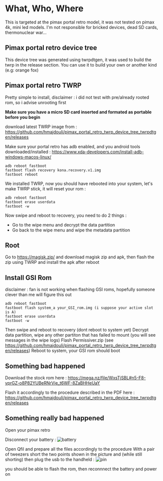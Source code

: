 # What, Who, Where

This is targeted at the pimax portal retro model, it was not tested on pimax 4k, mini led models. I'm not responsible for bricked devices, dead SD cards, thermonuclear war...

## Pimax portal retro device tree

This device tree was generated using twrpdtgen, it was used to build the twrp in the release section. You can use it to build your own or another kind (e.g: orange fox)

## Pimax portal retro TWRP

Pretty simple to install, 
disclaimer : i did not test with pre/already rooted rom, so i advise unrooting first

**Make sure you have a micro SD card  inserted and formated as portable before you begin**

download latest TWRP image from :
https://github.com/hmajdouli/pimax_portal_retro_twrp_device_tree_twrpdtgen/releases

Make sure your portal retro has adb enabled, and you android tools downloaded/installed :
https://www.xda-developers.com/install-adb-windows-macos-linux/

```
adb reboot fastboot
fastboot flash recovery kona.recovery.v1.img
fastboot reboot
```
We installed TWRP, now you should have rebooted into your system, let's make TWRP stick, it will reset your rom :

```
adb reboot fastboot
fastboot erase userdata
fastboot -w
```

Now swipe and reboot to recovery, you need to do 2 things : 
+ Go to the wipe menu and decrypt the data partition
+ Go back to the wipe menu and wipe the metadata partition

## Root

Go to https://magisk.zip/ and download magisk zip and apk, then flash the zip using TWRP and install the apk after reboot

## Install GSI Rom

disclaimer : fan is not working when flashing GSI roms, hopefully someone clever than me will figure this out

```
adb reboot fastboot
fastboot flash system_a your_GSI_rom.img (i suppose your active slot is A)
fastboot erase userdata
fastboot -w
```
Then swipe and reboot to recovery (dont reboot to system yet)
Decrypt data partition, wipe any other partiton that has failed to mount (you will see messages in the wipe logs)
Flash Permissiver.zip (see https://github.com/hmajdouli/pimax_portal_retro_twrp_device_tree_twrpdtgen/releases)
Reboot to system, your GSI rom should boot

## Something bad happened

Download the stock rom here :
https://mega.nz/file/WxsTjSBL#n5-F8-vprGZ-o8P82YUBeRNrVie_t6WF-8ZaBHHeUaY

Flash it accordingly to the procedure described in the PDF here :
https://github.com/hmajdouli/pimax_portal_retro_twrp_device_tree_twrpdtgen/releases

## Something really bad happened

Open your pimax retro

Disconnect your battery :
![battery](https://github.com/user-attachments/assets/b7dc9033-cf55-4157-bcfd-f6aa1ea70b60)

Open Qfil and prepare all the files accordingly to the procedure
With a pair of tweezers short the two points shown in the picture and (while still shorting) then plug the usb to the handheld :
![pin](https://github.com/user-attachments/assets/c1a42f15-2eb7-47e8-80f6-0394cf2081aa)

you should be able to flash the rom, then reconnnect the battery and power on


